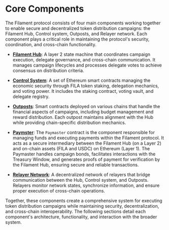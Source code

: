 # Core Components
The Filament protocol consists of four main components working together to enable secure and decentralized token distribution campaigns: the Filament Hub, Control system, Outposts, and Relayer network. Each component plays a critical role in maintaining the protocol's security, coordination, and cross-chain functionality.

- [**Filament Hub**](./components/hub.md): A layer 2 state machine that coordinates campaign execution, delegate governance, and cross-chain communication. It manages campaign lifecycles and processes delegate votes to achieve consensus on distribution criteria.

- [**Control System**](./components/control.md): A set of Ethereum smart contracts managing the economic security through FILA token staking, delegation mechanics, and voting power. It includes the staking contract, voting vault, and delegate registry.

- [**Outposts**](./components/outposts.md): Smart contracts deployed on various chains that handle the financial aspects of campaigns, including budget management and reward distribution. Each outpost maintains alignment with the Hub while providing chain-specific distribution mechanics.

- [**Paymster**](./components/paymaster.md): The `Paymaster` contract is the component responsible for managing funds and executing payments within the Filament protocol. It acts as a secure intermediary between the Filament Hub (on a Layer 2) and on-chain assets (FILA and USDC) on Ethereum (Layer 1).  The Paymaster handles campaign bonds, facilitates interactions with the Treasury Window, and generates proofs of payment for verification by the Filament Hub, ensuring secure and reliable transactions.

- [**Relayer Network**](./components/relayers.md): A decentralized network of relayers that bridge communication between the Hub, Control system, and Outposts. Relayers monitor network states, synchronize information, and ensure proper execution of cross-chain operations.

Together, these components create a comprehensive system for executing token distribution campaigns while maintaining security, decentralization, and cross-chain interoperability. The following sections detail each component's architecture, functionality, and interaction with the broader system.
